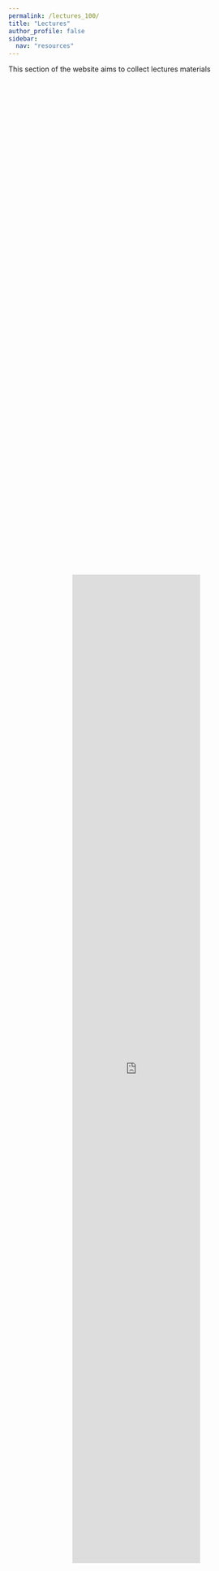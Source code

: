 ```yaml
---
permalink: /lectures_100/
title: "Lectures"
author_profile: false
sidebar:
  nav: "resources"
---
```



This section of the website aims to collect lectures materials

<iframe src="https://sdesabbata.github.io/granolarr/lectures/html/101_L_Introduction.html" title="101_L_Introduction" frameborder="0" style="overflow:hidden;height:100%;width:100%;-webkit-transform:scale(0.5);-moz-transform-scale(0.5);" width="100%"></iframe>

